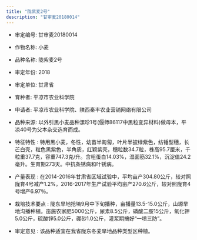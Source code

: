 ```yaml
---
title: "陇紫麦2号"
description: "甘审麦20180014"
---
```

* 审定编号:  甘审麦20180014

*  作物名称:  小麦

*  品种名称:  陇紫麦2号

*  审定年份:  2018

*  审定单位:  甘肃省

* 育种者:  平凉市农业科学院  

*  申请者:  平凉市农业科学院、陕西秦丰农业营销网络有限公司

*  品种来源:  以外引黑小麦品种漯珍1号(偃师86117中黑粒变异材料)做母本，平凉40号为父本杂交选育而成。

*  特征特性 : 
特用黑小麦，冬性，幼苗半匍匐，叶片半披绿紫色，纺锤型穗，长芒白壳，粒色黑紫色，半角质，红颖紫壳，穗粒数34.7粒，株高95.7厘米，千粒重37.7克，容重747.3克/升。含粗蛋白14.03%，湿面筋32.1%，沉淀值24.2毫升。生育期273天。中抗条锈病和叶锈病。
 
*  产量表现 : 
在2014-2016年甘肃省区域试验中，平均亩产304.80公斤，较对照陇育4号减产1.2%，2016-2017年生产试验平均亩产270.6公斤，较对照陇育4号增产6.97％。

*  栽培技术要点 : 
陇东旱地抢墒9月中下旬播种，亩播量13.5-15.0公斤，山塬旱地沟播种植。亩施农家肥5000公斤，尿素8.5公斤，磷酸二胺15公斤，氧化钾5.0公斤，硫酸锌5.0公斤，硼砂1.0公斤，灌浆期搞好“一喷三防”。

*  审定意见 : 
该品种适宜在我省陇东冬麦旱地品种类型区种植。
